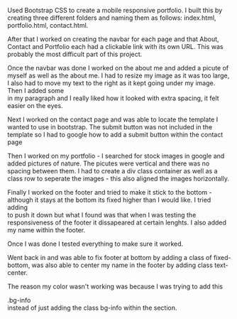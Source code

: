 

Used Bootstrap CSS to create a mobile responsive portfolio. I built this by creating three different folders and naming them as follows: index.html, portfolio.html, contact.html. 

After that I worked on creating the navbar for each page and that About, Contact and Portfolio each had a clickable link with its own URL. This was probably the most difficult part of this project.

Once the navbar was done I worked on the about me and added a picute of myself as well as the about me. I had to resize my image as it was too large, I also had to move my text to the right as it kept going under my image. Then I added some <br> in my paragraph and I really liked how it looked with extra spacing, it felt easier on the eyes.

Next I worked on the contact page and was able to locate the template I wanted to use in bootstrap. The submit button was not included in the template so I had to google how to add a submit button within the contact page

Then I worked on my portfolio - I searched for stock images in google and added pictures of nature. The picutes were vertical and there was no spacing between them. I had to create a div class container as well as a class row to seperate the images - this also aligned the images horizontally. 

Finally I worked on the footer and tried to make it stick to the bottom - although it stays at the bottom its fixed higher than I would like. I tried adding <br> to push it down but what I found was that when I was testing the responsiveness of the footer it dissapeared at certain lenghts. I also added my name within the footer.

Once I was done I tested everything to make sure it worked.

Went back in and was able to fix footer at bottom by adding a class of fixed-bottom, was also able to center my name in the footer by adding class text-center.

The reason my color wasn't working was because I was trying to add this <div class="p-3 mb-2 bg-info text-white">.bg-info</div> instead of just adding the class bg-info within the section. 